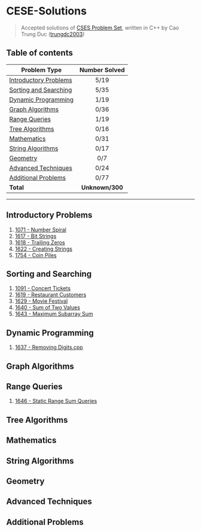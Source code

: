 # CESE-Solutions
> Accepted solutions of [CSES Problem Set](https://cses.fi/problemset/), written in C++ by Cao Trung Duc ([trungdc2003](https://cses.fi/user/105392))

## Table of contents
|                  Problem Type                   | Number Solved |
|-------------------------------------------------|:-------------:|
| [Introductory Problems](#Introductory-Problems) |      5/19     |
| [Sorting and Searching](#Sorting-and-Searching) |      5/35     |
| [Dynamic Programming](#Dynamic-Programming)     |      1/19     |
| [Graph Algorithms](#Graph-Algorithms)           |      0/36     |
| [Range Queries](#Range-Queries)                 |      1/19     |
| [Tree Algorithms](#Tree-Algorithms)             |      0/16     |
| [Mathematics](#Mathematic)                      |      0/31     |
| [String Algorithms](#String-Algorithms)         |      0/17     |
| [Geometry](#Geometry)                           |      0/7      |
| [Advanced Techniques](#Advanced-Techniques)     |      0/24     |
| [Additional Problems](#Additional-Problems)     |      0/77     |
| **Total**                                       |**Unknown/300**|

--------------------------------------------------------------------

## Introductory Problems
1. [1071 - Number Spiral](source/1071%20-%20Number%20Spiral.cpp)
2. [1617 - Bit Strings](source/1617%20-%20Bit%20Strings.cpp)
3. [1618 - Trailing Zeros](source/1618%20-%20Trailing%20Zeros.cpp)
4. [1622 - Creating Strings](source/1622%20-%20Creating%20Strings.cpp)
5. [1754 - Coin Piles](source/1754%20-%20Coin%20Piles.cpp)

## Sorting and Searching
1. [1091 - Concert Tickets](source/1091%20-%20Concert%20Tickets.cpp)
2. [1619 - Restaurant Customers](source/1619%20-%20Restaurant%20Customers.cpp)
3. [1629 - Movie Festival](source/1629%20-%20Movie%20Festival.cpp)
4. [1640 - Sum of Two Values](source/1640%20-%20Sum%20of%20Two%20Values.cpp)
5. [1643 - Maximum Subarray Sum](source/1643%20-%20Maximum%20Subarray%20Sum.cpp)

## Dynamic Programming
1. [1637 - Removing Digits.cpp](source/1637%20-%20Removing%20Digits.cpp)

## Graph Algorithms

## Range Queries
1. [1646 - Static Range Sum Queries](source/1646%20-%20Static%20Range%20Sum%20Queries.cpp)

## Tree Algorithms

## Mathematics

## String Algorithms

## Geometry

## Advanced Techniques

## Additional Problems
